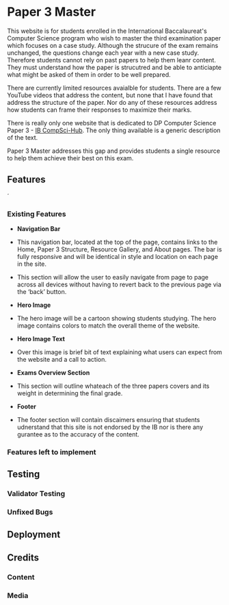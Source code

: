 <!-- 
The following are the MINIMUM sections needed in the README.
-->
# Paper 3 Master
This website is for students enrolled in the International Baccalaureat's Computer Science program who wish to master the third examination paper which focuses on a case study. Although the strucure of the exam remains unchanged, the questions change each year with a new case study. Therefore students cannot rely on past papers to help them leanr content. They must understand how the paper is strucutred and be able to anticiapte what might be asked of them in order to be well prepared.

There are currently limited resources avaialble for students. There are a few YouTube videos that address the content, but none that I have found that address the structure of the paper. Nor do any of these resources address how students can frame their responses to maximize their marks.

There is really only one website that is dedicated to DP Computer Science Paper 3 - [IB CompSci-Hub](https://ib.compscihub.net/paper3).  The only thing available is a generic description of the text.

Paper 3 Master addresses this gap and provides students a single resource to help them achieve their best on this exam.

## Features
<!-- 
Feature name
A description about the feature and
how it works
Screenshot image of the feature
-->´
### Existing Features

<!--Maybe add color scheme as a feature.-->
- __Navigation Bar__
- This navigation bar, located at the top of the page, contains links to the Home, Paper 3 Structure, Resource Gallery, and About pages. The bar is fully responsive and will be identical in style and location on each page in the site.
- This section will allow the user to easily navigate from page to page across all devices without having to revert back to the previous page via the ‘back’ button. 

- __Hero Image__
- The hero image will be a cartoon showing students studying. The hero image contains colors to match the overall theme of the website.

- __Hero Image Text__
- Over this image is brief bit of text explaining what users can expect from the website and a call to action.

- __Exams Overview Section__
- This section will outline whateach of the three papers covers and its weight in determining the final grade.

- __Footer__
- The footer section will contain discaimers ensuring that students udnerstand that this site is not endorsed by the IB nor is there any gurantee as to the accuracy of the content.

### Features left to implement

## Testing
<!--A section on testing different screen sizes would be appropriate. -->
### Validator Testing
### Unfixed Bugs

## Deployment

## Credits
### Content
### Media

<!-- 
Better would also be a section on UX/UI.
The sections here should be:
Site Goals
Design choices
User stories
Wireframes
Database structure(PP3, PP4, PP5)
Anything else you want to add that relates to UX/UI
-->